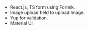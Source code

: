 - React.js, TS form using Formik.
- Image upload field to upload Image.
- Yup for validation.
- Material UI
